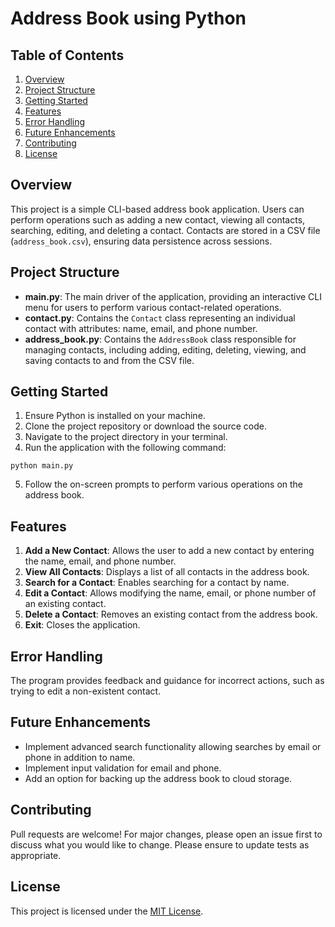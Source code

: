 # Address Book using Python

## Table of Contents
1. [Overview](#overview)
2. [Project Structure](#project-structure)
3. [Getting Started](#getting-started)
4. [Features](#features)
5. [Error Handling](#error-handling)
6. [Future Enhancements](#future-enhancements)
7. [Contributing](#contributing)
8. [License](#license)

## Overview
This project is a simple CLI-based address book application. Users can perform operations such as adding a new contact, viewing all contacts, searching, editing, and deleting a contact. Contacts are stored in a CSV file (`address_book.csv`), ensuring data persistence across sessions.

## Project Structure
- **main.py**: The main driver of the application, providing an interactive CLI menu for users to perform various contact-related operations.
- **contact.py**: Contains the `Contact` class representing an individual contact with attributes: name, email, and phone number.
- **address_book.py**: Contains the `AddressBook` class responsible for managing contacts, including adding, editing, deleting, viewing, and saving contacts to and from the CSV file.

## Getting Started

1. Ensure Python is installed on your machine.
2. Clone the project repository or download the source code.
3. Navigate to the project directory in your terminal.
4. Run the application with the following command:
```shell
python main.py
```
5. Follow the on-screen prompts to perform various operations on the address book.

## Features

1. **Add a New Contact**: Allows the user to add a new contact by entering the name, email, and phone number.
2. **View All Contacts**: Displays a list of all contacts in the address book.
3. **Search for a Contact**: Enables searching for a contact by name.
4. **Edit a Contact**: Allows modifying the name, email, or phone number of an existing contact.
5. **Delete a Contact**: Removes an existing contact from the address book.
6. **Exit**: Closes the application.

## Error Handling
The program provides feedback and guidance for incorrect actions, such as trying to edit a non-existent contact.

## Future Enhancements
- Implement advanced search functionality allowing searches by email or phone in addition to name.
- Implement input validation for email and phone.
- Add an option for backing up the address book to cloud storage.

## Contributing
Pull requests are welcome! For major changes, please open an issue first to discuss what you would like to change. Please ensure to update tests as appropriate.

## License
This project is licensed under the [MIT License](https://choosealicense.com/licenses/mit/).
